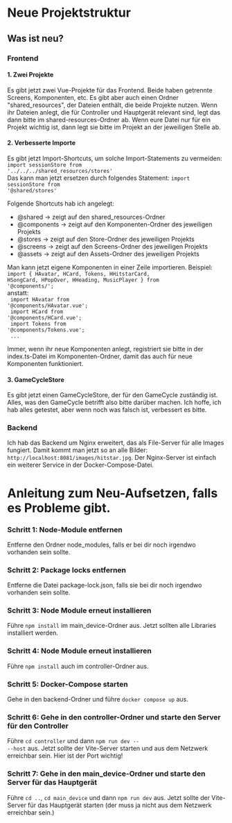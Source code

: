 # Neue Projektstruktur

## Was ist neu?

### Frontend

#### 1. Zwei Projekte
Es gibt jetzt zwei Vue-Projekte für das Frontend. Beide haben getrennte Screens, Komponenten, etc. Es gibt aber auch
einen Ordner "shared_resources", der Dateien enthält, die beide Projekte nutzen. Wenn ihr Dateien anlegt, die für Controller
und Hauptgerät relevant sind, legt das dann bitte im shared-resources-Ordner ab. Wenn eure Datei nur für ein Projekt
wichtig ist, dann legt sie bitte im Projekt an der jeweiligen Stelle ab.

#### 2. Verbesserte Importe
Es gibt jetzt Import-Shortcuts, um solche Import-Statements zu vermeiden: <br>
<code>import sessionStore from '../../../shared_resources/stores'</code><br>
Das kann man jetzt ersetzen durch folgendes Statement: <code>import sessionStore from '@shared/stores'</code>

Folgende Shortcuts hab ich angelegt:
<ul>
<li>@shared -> zeigt auf den shared_resources-Ordner</li>
<li>@components -> zeigt auf den Komponenten-Ordner des jeweiligen Projekts</li>
<li>@stores -> zeigt auf den Store-Ordner des jeweiligen Projekts</li>
<li>@screens -> zeigt auf den Screens-Ordner des jeweiligen Projekts</li>
<li>@assets -> zeigt auf den Assets-Ordner des jeweiligen Projekts</li>
</ul>

Man kann jetzt eigene Komponenten in einer Zeile importieren. Beispiel: <br>
<code>import { HAvatar, HCard, Tokens, HHitstarCard, HSongCard, HPopOver, HHeading, MusicPlayer } from '@components/';</code><br>
anstatt: <br>
<code>
import HAvatar from '@components/HAvatar.vue';<br>
import HCard from '@components/HCard.vue';<br>
import Tokens from '@components/Tokens.vue';<br>
...
</code>

Immer, wenn ihr neue Komponenten anlegt, registriert sie bitte in der index.ts-Datei im Komponenten-Ordner, damit das auch
für neue Komponenten funktioniert.

#### 3. GameCycleStore
Es gibt jetzt einen GameCycleStore, der für den GameCycle zuständig ist. Alles, was den GameCycle betrifft also bitte darüber
machen. Ich hoffe, ich hab alles getestet, aber wenn noch was falsch ist, verbessert es bitte.

### Backend
Ich hab das Backend um Nginx erweitert, das als File-Server für alle Images fungiert. Damit kommt man jetzt so an alle
Bilder: <code>http://localhost:8081/images/hitstar.jpg</code>. Der Nginx-Server ist einfach ein weiterer Service in
der Docker-Compose-Datei.

# Anleitung zum Neu-Aufsetzen, falls es Probleme gibt.

### Schritt 1: Node-Module entfernen
Entferne den Ordner node_modules, falls er bei dir noch irgendwo vorhanden sein sollte.

### Schritt 2: Package locks entfernen
Entferne die Datei package-lock.json, falls sie bei dir noch irgendwo vorhanden sein sollte.

### Schritt 3: Node Module erneut installieren
Führe <code>npm install</code> im main_device-Ordner aus. Jetzt sollten alle Libraries installiert werden.

### Schritt 4: Node Module erneut installieren
Führe <code>npm install</code> auch im controller-Ordner aus.

### Schritt 5: Docker-Compose starten
Gehe in den backend-Ordner und führe <code>docker compose up</code> aus.

### Schritt 6: Gehe in den controller-Ordner und starte den Server für den Controller
Führe <code>cd controller</code> und dann <code>npm run dev -- --host</code> aus. Jetzt sollte der Vite-Server starten
und aus dem Netzwerk erreichbar sein. Hier ist der Port wichtig!

### Schritt 7: Gehe in den main_device-Ordner und starte den Server für das Hauptgerät
Führe <code>cd ..</code>, <code>cd main_device</code> und dann <code>npm run dev</code> aus. Jetzt sollte der 
Vite-Server für das Hauptgerät starten (der muss ja nicht aus dem Netzwerk erreichbar sein.)
